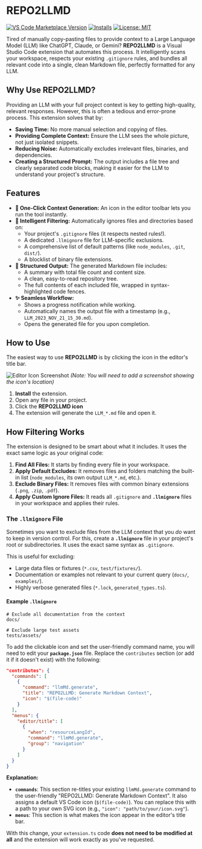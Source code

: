 # REPO2LLMD

[![VS Code Marketplace Version](https://img.shields.io/visual-studio-marketplace/v/your-publisher.repo2llmd?style=for-the-badge&label=Marketplace)](https://marketplace.visualstudio.com/items?itemName=your-publisher.repo2llmd)
[![Installs](https://img.shields.io/visual-studio-marketplace/i/your-publisher.repo2llmd?style=for-the-badge)](https://marketplace.visualstudio.com/items?itemName=your-publisher.repo2llmd)
[![License: MIT](https://img.shields.io/badge/License-MIT-yellow.svg?style=for-the-badge)](https://opensource.org/licenses/MIT)

Tired of manually copy-pasting files to provide context to a Large Language Model (LLM) like ChatGPT, Claude, or Gemini? **REPO2LLMD** is a Visual Studio Code extension that automates this process. It intelligently scans your workspace, respects your existing `.gitignore` rules, and bundles all relevant code into a single, clean Markdown file, perfectly formatted for any LLM.


## Why Use REPO2LLMD?

Providing an LLM with your full project context is key to getting high-quality, relevant responses. However, this is often a tedious and error-prone process. This extension solves that by:

- **Saving Time:** No more manual selection and copying of files.
- **Providing Complete Context:** Ensure the LLM sees the whole picture, not just isolated snippets.
- **Reducing Noise:** Automatically excludes irrelevant files, binaries, and dependencies.
- **Creating a Structured Prompt:** The output includes a file tree and clearly separated code blocks, making it easier for the LLM to understand your project's structure.

## Features

- **🚀 One-Click Context Generation:** An icon in the editor toolbar lets you run the tool instantly.
- **🧠 Intelligent Filtering:** Automatically ignores files and directories based on:
  - Your project's `.gitignore` files (it respects nested rules!).
  - A dedicated `.llmignore` file for LLM-specific exclusions.
  - A comprehensive list of default patterns (like `node_modules`, `.git`, `dist/`).
  - A blocklist of binary file extensions.
- **📁 Structured Output:** The generated Markdown file includes:
  - A summary with total file count and content size.
  - A clean, easy-to-read repository tree.
  - The full contents of each included file, wrapped in syntax-highlighted code fences.
- **✨ Seamless Workflow:**
  - Shows a progress notification while working.
  - Automatically names the output file with a timestamp (e.g., `LLM_2023_NOV_21_15_30.md`).
  - Opens the generated file for you upon completion.

## How to Use

The easiest way to use **REPO2LLMD** is by clicking the icon in the editor's title bar.

![Editor Icon Screenshot](https://raw.githubusercontent.com/your-username/repo2llmd/main/docs/icon-screenshot.png)
*(Note: You will need to add a screenshot showing the icon's location)*

1.  **Install** the extension.
2.  Open any file in your project.
3.  Click the **REPO2LLMD icon**
4.  The extension will generate the `LLM_*.md` file and open it.


## How Filtering Works

The extension is designed to be smart about what it includes. It uses the exact same logic as your original code:

1.  **Find All Files:** It starts by finding every file in your workspace.
2.  **Apply Default Excludes:** It removes files and folders matching the built-in list (`node_modules`, its own output `LLM_*.md`, etc.).
3.  **Exclude Binary Files:** It removes files with common binary extensions (`.png`, `.zip`, `.pdf`).
4.  **Apply Custom Ignore Files:** It reads all `.gitignore` and **`.llmignore`** files in your workspace and applies their rules.

### The `.llmignore` File

Sometimes you want to exclude files from the LLM context that you *do* want to keep in version control. For this, create a **`.llmignore`** file in your project's root or subdirectories. It uses the exact same syntax as `.gitignore`.

This is useful for excluding:
- Large data files or fixtures (`*.csv`, `test/fixtures/`).
- Documentation or examples not relevant to your current query (`docs/`, `examples/`).
- Highly verbose generated files (`*.lock`, `generated_types.ts`).

#### Example `.llmignore`

```gitignore
# Exclude all documentation from the context
docs/

# Exclude large test assets
tests/assets/
```


To add the clickable icon and set the user-friendly command name, you will need to edit your **`package.json`** file. Replace the `contributes` section (or add it if it doesn't exist) with the following:

```json
"contributes": {
  "commands": [
    {
      "command": "llmMd.generate",
      "title": "REPO2LLMD: Generate Markdown Context",
      "icon": "$(file-code)"
    }
  ],
  "menus": {
    "editor/title": [
      {
        "when": "resourceLangId",
        "command": "llmMd.generate",
        "group": "navigation"
      }
    ]
  }
}
```
**Explanation:**
*   **`commands`**: This section re-titles your existing `llmMd.generate` command to the user-friendly "REPO2LLMD: Generate Markdown Context". It also assigns a default VS Code icon (`$(file-code)`). You can replace this with a path to your own SVG icon (e.g., `"icon": "path/to/your/icon.svg"`).
*   **`menus`**: This section is what makes the icon appear in the editor's title bar.

With this change, your `extension.ts` code **does not need to be modified at all** and the extension will work exactly as you've requested.